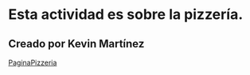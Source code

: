 # Esta actividad es sobre la pizzería.

## Creado por Kevin Martínez

[PaginaPizzeria](https://k3vmartinez.github.io/pizzeriaBuena/)

